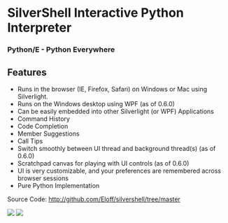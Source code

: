 # SilverShell Interactive Python Interpreter #
### Python/E - Python Everywhere ###
## Features ##
  * Runs in the browser (IE, Firefox, Safari) on Windows or Mac using Silverlight.
  * Runs on the Windows desktop using WPF (as of 0.6.0)
  * Can be easily embedded into other Silverlight (or WPF) Applications
  * Command History
  * Code Completion
  * Member Suggestions
  * Call Tips
  * Switch smoothly between UI thread and background thread(s) (as of 0.6.0)
  * Scratchpad canvas for playing with UI controls (as of 0.6.0)
  * UI is very customizable, and your preferences are remembered across browser sessions
  * Pure Python Implementation

Source Code: http://github.com/Eloff/silvershell/tree/master

<img src='http://img135.imageshack.us/img135/4061/ss1yt8.jpg' border='0' />

<img src='http://img78.imageshack.us/img78/2843/ss2xk8.jpg' border='0' />